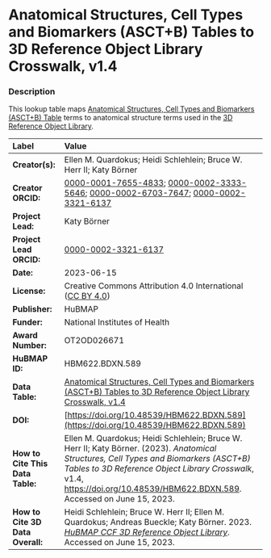 # Anatomical Structures, Cell Types and Biomarkers (ASCT+B) Tables to 3D Reference Object Library Crosswalk, v1.4

### Description
This lookup table maps [Anatomical Structures, Cell Types and Biomarkers (ASCT+B) Table](https://humanatlas.io/asctb-tables) terms to anatomical structure terms used in the [3D Reference Object Library](https://humanatlas.io/3d-reference-library).

| Label | Value |
| :------------- |:-------------|
| **Creator(s):** | Ellen M. Quardokus; Heidi Schlehlein; Bruce W. Herr II; Katy Börner |
| **Creator ORCID:** | [0000-0001-7655-4833](https://orcid.org/0000-0001-7655-4833); [0000-0002-3333-5646](https://orcid.org/0000-0002-3333-5646); [0000-0002-6703-7647](https://orcid.org/0000-0002-6703-7647); [0000-0002-3321-6137](https://orcid.org/0000-0002-3321-6137) |
| **Project Lead:** | Katy B&ouml;rner |
| **Project Lead ORCID:** | [0000-0002-3321-6137](https://orcid.org/0000-0002-3321-6137) |
| **Date:** | 2023-06-15 |
| **License:** | Creative Commons Attribution 4.0 International ([CC BY 4.0](https://creativecommons.org/licenses/by/4.0/)) |
| **Publisher:** | HuBMAP |
| **Funder:** | National Institutes of Health |
| **Award Number:** | OT2OD026671 |
| **HuBMAP ID:** | HBM622.BDXN.589 |
| **Data Table:** | [Anatomical Structures, Cell Types and Biomarkers (ASCT+B) Tables to 3D Reference Object Library Crosswalk, v1.4](https://hubmapconsortium.github.io/ccf-releases/v1.4/models/asct-b-3d-models-crosswalk.csv) |
| **DOI:** | [https://doi.org/10.48539/HBM622.BDXN.589](https://doi.org/10.48539/HBM622.BDXN.589) |
| **How to Cite This Data Table:** | Ellen M. Quardokus; Heidi Schlehlein; Bruce W. Herr II; Katy Börner. (2023). *Anatomical Structures, Cell Types and Biomarkers (ASCT+B) Tables to 3D Reference Object Library Crosswalk*, v1.4, https://doi.org/10.48539/HBM622.BDXN.589.  Accessed on June 15, 2023. |
| **How to Cite 3D Data Overall:** |  Heidi Schlehlein; Bruce W. Herr II; Ellen M. Quardokus; Andreas Bueckle; Katy B&ouml;rner. 2023. [*HuBMAP CCF 3D Reference Object Library*](https://humanatlas.io/3d-reference-library). Accessed on June 15, 2023.
